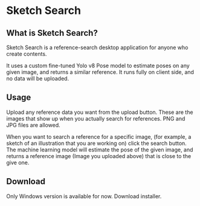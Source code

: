 # Sketch Search

## What is Sketch Search?

Sketch Search is a reference-search desktop application for anyone who create contents.

It uses a custom fine-tuned Yolo v8 Pose model to estimate poses on any given image, and returns a similar reference. It runs fully on client side, and no data will be uploaded.

## Usage

Upload any reference data you want from the upload button. These are the images that show up when you actually search for references. PNG and JPG files are allowed.

When you want to search a reference for a specific image, (for example, a sketch of an illustration that you are working on) click the search button. The machine learning model will estimate the pose of the given image, and returns a reference image (Image you uploaded above) that is close to the give one.

## Download

Only Windows version is available for now. Download installer.
